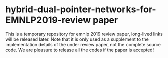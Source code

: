 # hybrid-dual-pointer-networks-for-EMNLP2019-review paper
This is a temporary repository for emnlp 2019 review paper, long-lived links will be released later.
Note that it is only used as a supplement to the implementation details of the under review paper, not the complete source code.
We are pleasure to release all the codes if the paper is accepted!
